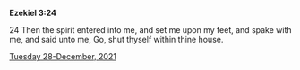 **Ezekiel 3:24**

24 Then the spirit entered into me, and set me upon my feet, and spake with me, and said unto me, Go, shut thyself within thine house.

[Tuesday 28-December, 2021](https://t.me/s/daily_scripture)
